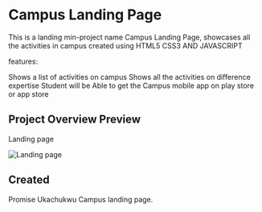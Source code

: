 # Campus Landing Page

This is a landing min-project name Campus Landing Page, showcases all the activities in campus created using HTML5 CSS3 AND JAVASCRIPT

features:

Shows a list of activities on campus
Shows all the activities on difference expertise
Student will be Able to get the Campus mobile app on play store or app store


## Project Overview Preview

Landing page

![Landing page](https://i.ibb.co/ChvgLsb/Landing-page-task.jpg)


## Created

Promise Ukachukwu 
Campus landing page.
